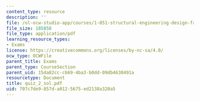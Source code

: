 ```yaml
---
content_type: resource
description: ''
file: /ol-ocw-studio-app/courses/1-051-structural-engineering-design-fall-2003/707c7de9857da0125675ed2138a320a5_quiz_2_sol.pdf
file_size: 185858
file_type: application/pdf
learning_resource_types:
- Exams
license: https://creativecommons.org/licenses/by-nc-sa/4.0/
ocw_type: OCWFile
parent_title: Exams
parent_type: CourseSection
parent_uid: 15da82cc-cb69-4ba3-b0dd-09db4630491a
resourcetype: Document
title: quiz_2_sol.pdf
uid: 707c7de9-857d-a012-5675-ed2138a320a5
---
```


